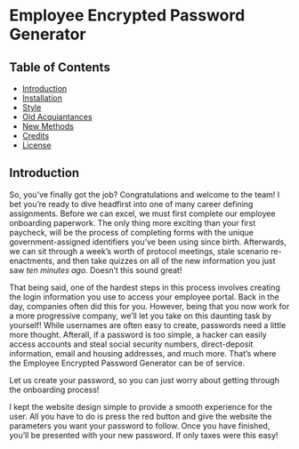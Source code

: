 # Employee Encrypted Password Generator


## Table of Contents

* [Introduction](#introduction)
* [Installation](#installation)
* [Style](#style)
* [Old Acquiantances](#Oldacquaintances)
* [New Methods](#newmethods)
* [Credits](#Credits)
* [License](#License)


## Introduction

So, you’ve finally got the job? Congratulations and welcome to the team! I bet you’re ready to dive headfirst into one of many career defining assignments. Before we can excel, we must first complete our employee onboarding paperwork.
The only thing more exciting than your first paycheck, will be the process of completing forms with the unique government-assigned identifiers you’ve been using since birth. Afterwards, we can sit through a week’s worth of protocol meetings, stale scenario re-enactments, and then take quizzes on all of the new information you just saw *ten minutes ago*. Doesn’t this sound great!

That being said, one of the hardest steps in this process involves creating the login information you use to access your employee portal. Back in the day, companies often did this for you. However, being that you now work for a more progressive company, we’ll let you take on this daunting task by yourself! 
While usernames are often easy to create, passwords need a little more thought. Afterall, if a password is too simple, a hacker can easily access accounts and steal social security numbers, direct-deposit information, email and housing addresses, and much more. That’s where the Employee Encrypted Password Generator can be of service.

Let us create your password, so you can just worry about getting through the onboarding process!

I kept the website design simple to provide a smooth experience for the user. All you have to do is press the red button and give the website the parameters you want your password to follow. Once you have finished, you’ll be presented with your new password. If only taxes were this easy!


